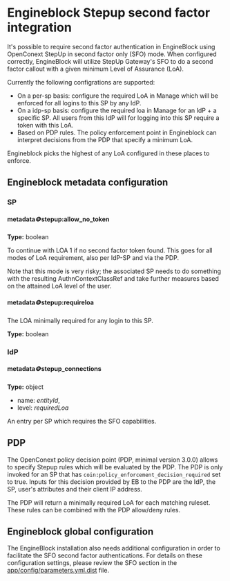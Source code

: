 # Engineblock Stepup second factor integration

It's possible to require second factor authentication in EngineBlock using OpenConext StepUp in second factor only (SFO) mode. When configured correctly, EngineBlock will utilize StepUp Gateway's SFO to do a second factor callout with a given minimum Level of Assurance (LoA).

Currently the following configrations are supported:
* On a per-sp basis: configure the required LoA in Manage which will be enforced for all logins to this SP by any IdP.
* On a idp-sp basis: configure the required loa in Manage for an IdP + a specific SP. All users from this IdP will for logging into this SP require a token with this LoA.
* Based on PDP rules. The policy enforcement point in Engineblock can interpret decisions from the PDP that specify a minimum LoA.

Engineblock picks the highest of any LoA configured in these places to enforce.

## Engineblock metadata configuration
### SP
#### metadata:coin:stepup:allow_no_token
**Type:** boolean

To continue with LOA 1 if no second factor token found. This goes for all
modes of LoA requirement, also per IdP-SP and via the PDP.

Note that this mode is very risky; the associated SP needs to do something with the resulting AuthnContextClassRef and take further measures based on the attained LoA level of the user.

#### metadata:coin:stepup:requireloa
The LOA minimally required for any login to this SP.

**Type:** boolean




### IdP
#### metadata:coin:stepup_connections

**Type:** object
* name: _entityId_,
* level: _requiredLoa_

An entry per SP which requires the SFO capabilities.

## PDP

The OpenConext policy decision point (PDP, minimal version 3.0.0) allows to specify Stepup rules which will be evaluated by the PDP. The PDP is only invoked for an SP that has `coin:policy_enforcement_decision_required` set to true. Inputs for this decision provided by EB to the PDP are the IdP, the SP, user's attributes and their client IP address.

The PDP will return a minimally required LoA for each matching ruleset. These rules can be combined with the PDP allow/deny rules.

## Engineblock global configuration
The EngineBlock installation also needs additional configuration in order to facilitate the SFO second factor authentications. For details on these configuration settings, please review the SFO section in the [app/config/parameters.yml.dist](app/config/parameters.yml.dist) file.

